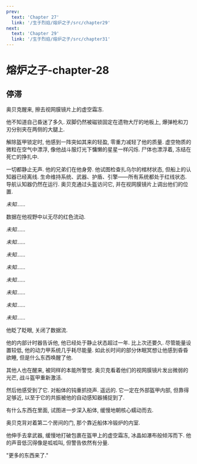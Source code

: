 ```yaml
---
prev:
  text: 'Chapter 27'
  link: '/生于烈焰/熔炉之子/src/chapter29'
next:
  text: 'Chapter 29'
  link: '/生于烈焰/熔炉之子/src/chapter31'
---
```


# 熔炉之子-chapter-28

## 停滞

奥贝克醒来, 擦去视网膜镜片上的虚空霜冻.

他不知道自己昏迷了多久. 双脚仍然被磁锁固定在遗物大厅的地板上, 爆弹枪和刀刃分别夹在两侧的大腿上.

解除盔甲锁定时, 他感到一阵突如其来的轻盈, 零重力减轻了他的质量. 虚空物质的微粒在空气中漂浮, 像他战斗服灯光下慵懒的星星一样闪烁. 尸体也漂浮着, 冻结在死亡的挣扎中.

一切都静止无声. 他的兄弟们在他身旁. 他试图检查扎乌尔的棺材状态, 但船上的认知器已经离线. 生命维持系统、武器、护盾、引擎——所有系统都处于红线状态. 导航认知器仍然在运行. 奥贝克通过头盔访问它, 并在视网膜镜片上调出他们的位置.

*未知……*

数据在他视野中以无尽的红色流动.

*未知……*

*未知……*

*未知……*

*未知……*

*未知……*

*未知……*

*未知……*

*未知……*

他眨了眨眼, 关闭了数据流.

他的内部计时器告诉他, 他已经处于静止状态超过一年. 比上次还要久. 尽管能量设置较低, 他的动力甲系统几乎耗尽能量. 如此长时间的部分休眠冥想让他感到昏昏欲睡, 但是什么东西唤醒了他.

其他人也在醒来, 被同样的本能所警觉. 奥贝克看着他们的视网膜镜片发出微弱的光芒, 战斗盔甲重新激活.

然后他感受到了它. 对船体的钝重抓挠声. 遥远的. 它一定在外部盔甲内部, 但靠得足够近, 以至于它的共振被他的自动感知器捕捉到了.

有什么东西在里面, 试图进一步深入船体, 缓慢地朝核心蠕动而去.

奥贝克背对着第二个房间的门, 那个靠近船体冷锻炉的内室.

他伸手去拿武器, 缓慢地打破包裹在盔甲上的虚空霜冻, 冰晶如瀑布般倾泻而下. 他的声音低沉得像是呱呱叫, 但警告依然有分量.

"更多的东西来了."
